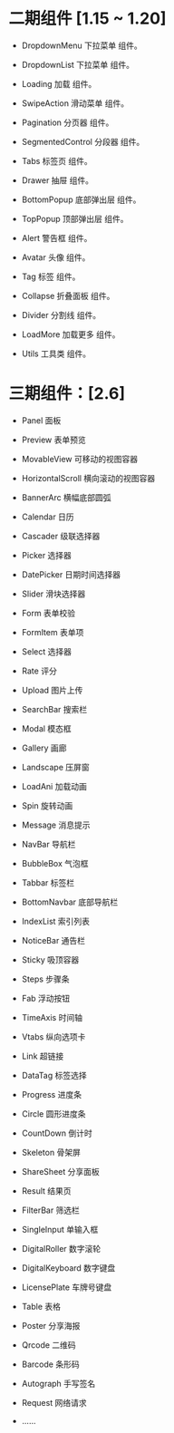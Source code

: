 # 二期组件 [1.15 ~ 1.20]

- DropdownMenu 下拉菜单 组件。

- DropdownList 下拉菜单 组件。

- Loading 加载 组件。

- SwipeAction 滑动菜单 组件。 

- Pagination 分页器 组件。

- SegmentedControl 分段器 组件。

- Tabs 标签页 组件。

- Drawer 抽屉 组件。

- BottomPopup 底部弹出层 组件。

- TopPopup 顶部弹出层 组件。

- Alert 警告框 组件。

- Avatar 头像 组件。

- Tag 标签 组件。

- Collapse 折叠面板 组件。

- Divider 分割线 组件。

- LoadMore 加载更多 组件。

- Utils 工具类 组件。


# 三期组件：[2.6]

- Panel 面板
- Preview 表单预览
- MovableView 可移动的视图容器
- HorizontalScroll 横向滚动的视图容器
- BannerArc 横幅底部圆弧
- Calendar 日历
- Cascader 级联选择器
- Picker 选择器
- DatePicker 日期时间选择器
- Slider 滑块选择器
- Form 表单校验
- FormItem 表单项
- Select 选择器
- Rate 评分
- Upload 图片上传
- SearchBar 搜索栏
- Modal 模态框
- Gallery 画廊
- Landscape 压屏窗
- LoadAni 加载动画
- Spin 旋转动画
- Message 消息提示
- NavBar 导航栏
- BubbleBox 气泡框
- Tabbar 标签栏
- BottomNavbar 底部导航栏
- IndexList 索引列表
- NoticeBar 通告栏
- Sticky 吸顶容器
- Steps 步骤条
- Fab 浮动按钮
- TimeAxis 时间轴
- Vtabs 纵向选项卡
- Link 超链接
- DataTag 标签选择
- Progress 进度条
- Circle 圆形进度条
- CountDown 倒计时
- Skeleton 骨架屏
- ShareSheet 分享面板
- Result 结果页
- FilterBar 筛选栏
- SingleInput 单输入框
- DigitalRoller 数字滚轮
- DigitalKeyboard 数字键盘
- LicensePlate 车牌号键盘
- Table 表格 
- Poster 分享海报
- Qrcode 二维码
- Barcode 条形码
- Autograph 手写签名
- Request 网络请求

- ......

